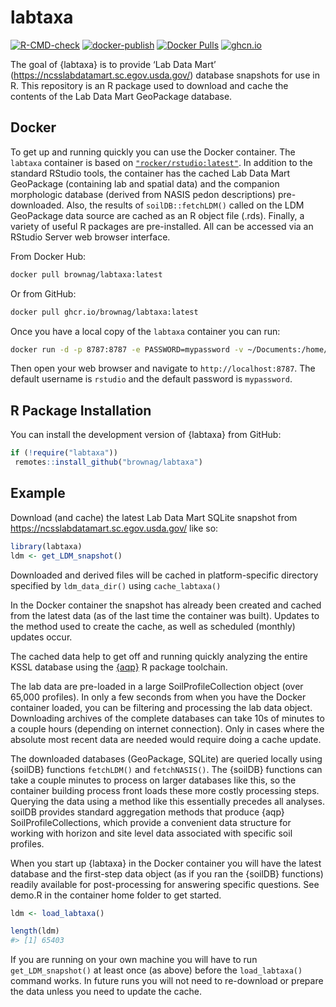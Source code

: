 
<!-- README.md is generated from README.Rmd. Please edit that file -->

# labtaxa

<!-- badges: start -->

[![R-CMD-check](https://github.com/brownag/labtaxa/actions/workflows/R-CMD-check.yaml/badge.svg)](https://github.com/brownag/labtaxa/actions/workflows/R-CMD-check.yaml)
[![docker-publish](https://github.com/brownag/labtaxa/actions/workflows/docker-publish.yml/badge.svg)](https://github.com/brownag/labtaxa/actions/workflows/docker-publish.yml)
[![Docker
Pulls](https://badgen.net/docker/pulls/brownag/labtaxa?icon=docker&label=pulls)](https://hub.docker.com/r/brownag/labtaxa/)
[![ghcn.io](https://badgen.net/docker/size/brownag/labtaxa?icon=docker&label=size)](https://github.com/users/brownag/packages/container/package/labtaxa)
<!-- badges: end -->

The goal of {labtaxa} is to provide ‘Lab Data Mart’
(<https://ncsslabdatamart.sc.egov.usda.gov/>) database snapshots for use
in R. This repository is an R package used to download and cache the
contents of the Lab Data Mart GeoPackage database.

## Docker

To get up and running quickly you can use the Docker container. The
`labtaxa` container is based on
[`"rocker/rstudio:latest"`](https://hub.docker.com/r/rocker/rstudio). In
addition to the standard RStudio tools, the container has the cached Lab
Data Mart GeoPackage (containing lab and spatial data) and the companion
morphologic database (derived from NASIS pedon descriptions)
pre-downloaded. Also, the results of `soilDB::fetchLDM()` called on the
LDM GeoPackage data source are cached as an R object file (.rds).
Finally, a variety of useful R packages are pre-installed. All can be
accessed via an RStudio Server web browser interface.

From Docker Hub:

``` sh
docker pull brownag/labtaxa:latest
```

Or from GitHub:

``` sh
docker pull ghcr.io/brownag/labtaxa:latest
```

Once you have a local copy of the `labtaxa` container you can run:

``` sh
docker run -d -p 8787:8787 -e PASSWORD=mypassword -v ~/Documents:/home/rstudio/Documents -e ROOT=TRUE brownag/labtaxa
```

Then open your web browser and navigate to `http://localhost:8787`. The
default username is `rstudio` and the default password is `mypassword`.

## R Package Installation

You can install the development version of {labtaxa} from GitHub:

``` r
if (!require("labtaxa")) 
 remotes::install_github("brownag/labtaxa")
```

## Example

Download (and cache) the latest Lab Data Mart SQLite snapshot from
<https://ncsslabdatamart.sc.egov.usda.gov/> like so:

``` r
library(labtaxa)
ldm <- get_LDM_snapshot()
```

Downloaded and derived files will be cached in platform-specific
directory specified by `ldm_data_dir()` using `cache_labtaxa()`

In the Docker container the snapshot has already been created and cached
from the latest data (as of the last time the container was built).
Updates to the method used to create the cache, as well as scheduled
(monthly) updates occur.

The cached data help to get off and running quickly analyzing the entire
KSSL database using the [{aqp}](https://cran.r-project.org/package=aqp)
R package toolchain.

The lab data are pre-loaded in a large SoilProfileCollection object
(over 65,000 profiles). In only a few seconds from when you have the
Docker container loaded, you can be filtering and processing the lab
data object. Downloading archives of the complete databases can take 10s
of minutes to a couple hours (depending on internet connection). Only in
cases where the absolute most recent data are needed would require doing
a cache update.

The downloaded databases (GeoPackage, SQLite) are queried locally using
{soilDB} functions `fetchLDM()` and `fetchNASIS()`. The {soilDB}
functions can take a couple minutes to process on larger databases like
this, so the container building process front loads these more costly
processing steps. Querying the data using a method like this essentially
precedes all analyses. soilDB provides standard aggregation methods that
produce {aqp} SoilProfileCollections, which provide a convenient data
structure for working with horizon and site level data associated with
specific soil profiles.

When you start up {labtaxa} in the Docker container you will have the
latest database and the first-step data object (as if you ran the
{soilDB} functions) readily available for post-processing for answering
specific questions. See demo.R in the container home folder to get started.

``` r
ldm <- load_labtaxa()

length(ldm)
#> [1] 65403
```

If you are running on your own machine you will have to run
`get_LDM_snapshot()` at least once (as above) before the
`load_labtaxa()` command works. In future runs you will not need to
re-download or prepare the data unless you need to update the cache.
